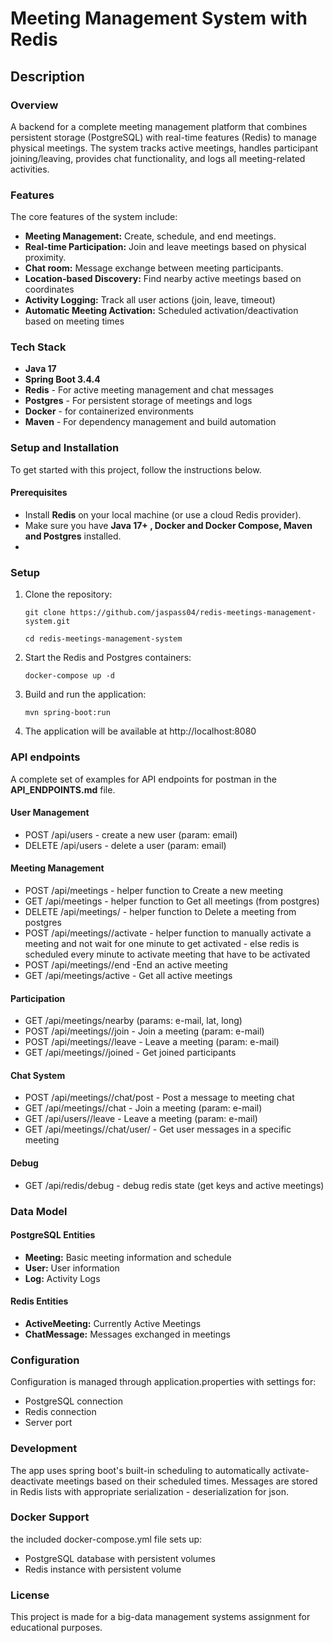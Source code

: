 # Meeting Management System with Redis

## Description
### Overview
A backend for a complete meeting management platform that combines persistent storage (PostgreSQL) with real-time features (Redis) to manage physical meetings. The system tracks active meetings, handles participant joining/leaving, provides chat functionality, and logs all meeting-related activities.

### Features
The core features of the system include:

- **Meeting Management:** Create, schedule, and end meetings.
- **Real-time Participation:** Join and leave meetings based on physical proximity.
- **Chat room:** Message exchange between meeting participants.
- **Location-based Discovery:** Find nearby active meetings based on coordinates
- **Activity Logging:** Track all user actions (join, leave, timeout)
- **Automatic Meeting Activation:** Scheduled activation/deactivation based on meeting times

### Tech Stack

- **Java 17**
- **Spring Boot 3.4.4**
- **Redis** - For active meeting management and chat messages
- **Postgres** - For persistent storage of meetings and logs
- **Docker** - for containerized environments
- **Maven** - For dependency management and build automation

### Setup and Installation
To get started with this project, follow the instructions below.

#### Prerequisites

- Install **Redis** on your local machine (or use a cloud Redis provider).
- Make sure you have **Java 17+ , Docker and Docker Compose, Maven and Postgres** installed.
- 

### Setup

1. Clone the repository:

   ```
   git clone https://github.com/jaspass04/redis-meetings-management-system.git
   ```

   ```
   cd redis-meetings-management-system
   ```
3. Start the Redis and Postgres containers:

   ```
   docker-compose up -d
   ```
5. Build and run the application:
    ```
    mvn spring-boot:run
    ```
6. The application will be available at http://localhost:8080

### API endpoints 
A complete set of examples for API endpoints for postman in the **API_ENDPOINTS.md** file.
#### User Management
- POST /api/users - create a new user (param: email)
- DELETE /api/users - delete a user (param: email)
  
#### Meeting Management
- POST /api/meetings - helper function to Create a new meeting
- GET /api/meetings - helper function to Get all meetings (from postgres)
- DELETE /api/meetings/<meeting-id> - helper function to Delete a meeting from postgres
- POST /api/meetings/<meeting-id>/activate - helper function to manually activate a meeting and not wait for one minute to get activated - else redis is scheduled every minute to activate meeting that have to be activated
- POST /api/meetings/<meeting-id>/end -End an active meeting
- GET /api/meetings/active - Get all active meetings

#### Participation
- GET /api/meetings/nearby (params: e-mail, lat, long)
- POST /api/meetings/<meeting-id>/join - Join a meeting (param: e-mail)
- POST /api/meetings/<meeting-id>/leave - Leave a meeting (param: e-mail)
- GET /api/meetings/<meeting-id>/joined - Get joined participants

#### Chat System 
- POST /api/meetings/<meeting-id>/chat/post - Post a message to meeting chat
- GET /api/meetings/<meeting-id>/chat - Join a meeting (param: e-mail)
- GET /api/users/<meeting-id>/leave - Leave a meeting (param: e-mail)
- GET /api/meetings/<meeting-id>/chat/user/<e-mail> - Get user messages in a specific meeting

#### Debug
- GET /api/redis/debug - debug redis state (get keys and active meetings)

### Data Model

#### PostgreSQL Entities

- **Meeting:** Basic meeting information and schedule
- **User:** User information
- **Log:** Activity Logs

#### Redis Entities

- **ActiveMeeting:** Currently Active Meetings
- **ChatMessage:** Messages exchanged in meetings

### Configuration
Configuration is managed through application.properties with settings for:
- PostgreSQL connection
- Redis connection
- Server port

### Development
The app uses spring boot's built-in scheduling to automatically activate-deactivate meetings based on their scheduled times. Messages are stored in Redis lists with appropriate serialization - deserialization for json.

### Docker Support 
the included docker-compose.yml file sets up:
- PostgreSQL database with persistent volumes
- Redis instance with persistent volume

### License
This project is made for a big-data management systems assignment for educational purposes. 
